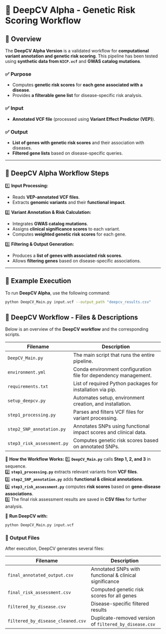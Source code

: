 # 🧬 DeepCV Alpha - Genetic Risk Scoring Workflow  

## 🔹 Overview
The **DeepCV Alpha Version** is a validated workflow for **computational variant annotation and genetic risk scoring**. This pipeline has been tested using **synthetic data from `NICP.vcf`** and **GWAS catalog mutations**.

### ✅ Purpose  
- Computes **genetic risk scores** for **each gene associated with a disease**.  
- Provides **a filterable gene list** for disease-specific risk analysis.  

### ✅ Input  
- **Annotated VCF file** (processed using **Variant Effect Predictor (VEP)**).  

### ✅ Output  
- **List of genes with genetic risk scores** and their association with diseases.  
- **Filtered gene lists** based on disease-specific queries.

---

## 🔹 DeepCV Alpha Workflow Steps  
1️⃣ **Input Processing:**  
   - Reads **VEP-annotated VCF files**.  
   - Extracts **genomic variants** and their **functional impact**.

2️⃣ **Variant Annotation & Risk Calculation:**  
   - Integrates **GWAS catalog mutations**.  
   - Assigns **clinical significance scores** to each variant.  
   - Computes **weighted genetic risk scores** for each gene.  

3️⃣ **Filtering & Output Generation:**  
   - Produces a **list of genes with associated risk scores**.  
   - Allows **filtering genes** based on disease-specific associations.  

---

## 🔹 Example Execution  
To run **DeepCV Alpha**, use the following command:

```bash
python DeepCV_Main.py input.vcf --output_path "deepcv_results.csv"
```

## 📂 DeepCV Workflow - Files & Descriptions

Below is an overview of the **DeepCV workflow** and the corresponding scripts.

| **Filename**                   | **Description**                                                 |
|--------------------------------|-----------------------------------------------------------------|
| `DeepCV_Main.py`              | The main script that runs the entire pipeline.                 |
| `environment.yml`             | Conda environment configuration file for dependency management. |
| `requirements.txt`            | List of required Python packages for installation via pip.     |
| `setup_deepcv.py`             | Automates setup, environment creation, and installation.       |
| `step1_processing.py`         | Parses and filters VCF files for variant processing.           |
| `step2_SNP_annotation.py`     | Annotates SNPs using functional impact scores and clinical data. |
| `step3_risk_assessment.py`    | Computes genetic risk scores based on annotated SNPs.         |

📌 **How the Workflow Works:**
1️⃣ **`DeepCV_Main.py`** calls **Step 1, 2, and 3** in sequence.  
2️⃣ **`step1_processing.py`** extracts relevant variants from **VCF files**.  
3️⃣ **`step2_SNP_annotation.py`** adds **functional & clinical annotations**.  
4️⃣ **`step3_risk_assessment.py`** computes **risk scores** based on **gene-disease associations**.  
5️⃣ The final risk assessment results are saved in **CSV files** for further analysis.

🚀 **Run DeepCV with:**
```bash
python DeepCV_Main.py input.vcf
```

### 📁 Output Files

After execution, DeepCV generates several files:

| **Filename**                   | **Description**                                             |
|--------------------------------|-------------------------------------------------------------|
| `final_annotated_output.csv`   | Annotated SNPs with functional & clinical significance     |
| `final_risk_assessment.csv`    | Computed genetic risk scores for all genes                 |
| `filtered_by_disease.csv`      | Disease-specific filtered results                          |
| `filtered_by_disease_cleaned.csv` | Duplicate-removed version of `filtered_by_disease.csv`  |

